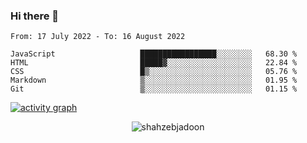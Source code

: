 ### Hi there 👋

<!--START_SECTION:waka-->

```text
From: 17 July 2022 - To: 16 August 2022

JavaScript                   █████████████████░░░░░░░░   68.30 %
HTML                         █████▓░░░░░░░░░░░░░░░░░░░   22.84 %
CSS                          █▒░░░░░░░░░░░░░░░░░░░░░░░   05.76 %
Markdown                     ▒░░░░░░░░░░░░░░░░░░░░░░░░   01.95 %
Git                          ▒░░░░░░░░░░░░░░░░░░░░░░░░   01.15 %
```

<!--END_SECTION:waka-->

<!--
For more information regarding WakaTime, go to https://github.com/athul/waka-readme#new-to-wakatime
-->

[![activity graph](https://activity-graph.herokuapp.com/graph?username=shahzeb-jadoon&custom_title=Shahzeb's%20Activity%20Graph&theme=github-light&hide_border=true)](https://github.com/ashutosh00710/github-readme-activity-graph)

<p align="center"> <img src="https://github-readme-stats.vercel.app/api?username=shahzeb-jadoon&show_icons=true&theme=dracula" alt="shahzebjadoon" />

<!--
**shahzeb-jadoon/shahzeb-jadoon** is a ✨ _special_ ✨ repository because its `README.md` (this file) appears on your GitHub profile.

Here are some ideas to get you started:

- 🔭 I’m currently working on ...
- 🌱 I’m currently learning ...
- 👯 I’m looking to collaborate on ...
- 🤔 I’m looking for help with ...
- 💬 Ask me about ...
- 📫 How to reach me: ...
- 😄 Pronouns: ...
- ⚡ Fun fact: ...
-->
